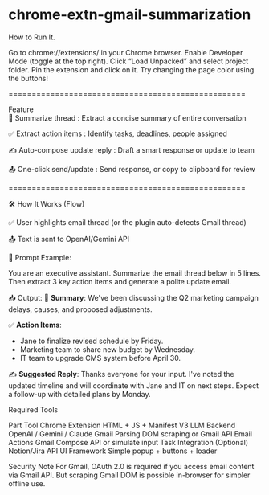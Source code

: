  
chrome-extn-gmail-summarization
===================================================

How to Run It.

Go to chrome://extensions/ in your Chrome browser.
Enable Developer Mode (toggle at the top right).
Click “Load Unpacked” and select project folder.
Pin the extension and click on it.
Try changing the page color using the buttons!

===================================================

Feature   
🧠 Summarize thread : Extract a concise summary of entire conversation

✅ Extract action items : Identify tasks, deadlines, people assigned

✍️ Auto-compose update reply : Draft a smart response or update to team

📤 One-click send/update : Send response, or copy to clipboard for review

===================================================


🛠️ How It Works (Flow)

✅ User highlights email thread (or the plugin auto-detects Gmail thread)

📤 Text is sent to OpenAI/Gemini API

🤖 Prompt Example:

You are an executive assistant. Summarize the email thread below in 5 lines. Then extract 3 key action items and generate a polite update email.

📥 Output:
🔹 **Summary**: We've been discussing the Q2 marketing campaign delays, causes, and proposed adjustments.

✅ **Action Items**:

- Jane to finalize revised schedule by Friday.
- Marketing team to share new budget by Wednesday.
- IT team to upgrade CMS system before April 30.


✍️ **Suggested Reply**:
Thanks everyone for your input. I've noted the updated timeline and will coordinate with Jane and IT on next steps. Expect a follow-up with detailed plans by Monday.

Required Tools

Part	Tool
Chrome Extension	HTML + JS + Manifest V3
LLM Backend	OpenAI / Gemini / Claude
Gmail Parsing	DOM scraping or Gmail API
Email Actions	Gmail Compose API or simulate input
Task Integration	(Optional) Notion/Jira API
UI Framework	Simple popup + buttons + loader

 Security Note
For Gmail, OAuth 2.0 is required if you access email content via Gmail API.
But scraping Gmail DOM is possible in-browser for simpler offline use.

